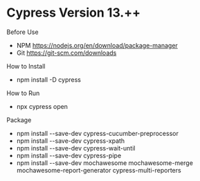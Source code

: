 # Cypress Version 13.++

Before Use
- NPM https://nodejs.org/en/download/package-manager
- Git https://git-scm.com/downloads

How to Install
- npm install -D cypress 

How to Run
- npx cypress open

Package
- npm install --save-dev cypress-cucumber-preprocessor
- npm install --save-dev cypress-xpath
- npm install --save-dev cypress-wait-until
- npm install --save-dev cypress-pipe
- npm install --save-dev mochawesome mochawesome-merge mochawesome-report-generator cypress-multi-reporters

